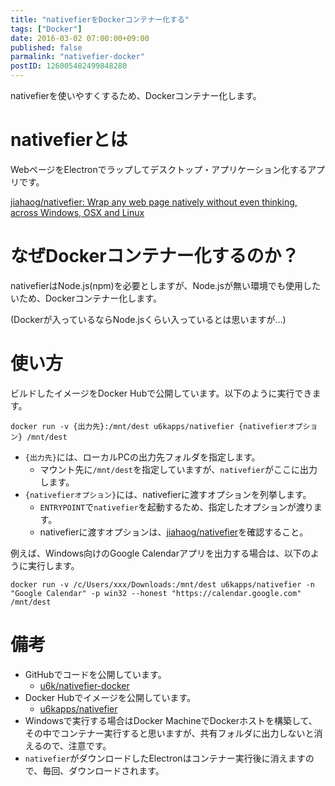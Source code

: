 ```yaml
---
title: "nativefierをDockerコンテナー化する"
tags: ["Docker"]
date: 2016-03-02 07:00:00+09:00
published: false
parmalink: "nativefier-docker"
postID: 126005482499848280
---
```


nativefierを使いやすくするため、Dockerコンテナー化します。

# nativefierとは

WebページをElectronでラップしてデスクトップ・アプリケーション化するアプリです。

[jiahaog/nativefier: Wrap any web page natively without even thinking, across Windows, OSX and Linux](https://github.com/jiahaog/nativefier)

<!-- more -->

# なぜDockerコンテナー化するのか？

nativefierはNode.js(npm)を必要としますが、Node.jsが無い環境でも使用したいため、Dockerコンテナー化します。

(Dockerが入っているならNode.jsくらい入っているとは思いますが…)

# 使い方

ビルドしたイメージをDocker Hubで公開しています。以下のように実行できます。

```
docker run -v {出力先}:/mnt/dest u6kapps/nativefier {nativefierオプション} /mnt/dest
```

* `{出力先}`には、ローカルPCの出力先フォルダを指定します。
    * マウント先に`/mnt/dest`を指定していますが、`nativefier`がここに出力します。
* `{nativefierオプション}`には、nativefierに渡すオプションを列挙します。
    * `ENTRYPOINT`で`nativefier`を起動するため、指定したオプションが渡ります。
    * nativefierに渡すオプションは、[jiahaog/nativefier](https://github.com/jiahaog/nativefier)を確認すること。

例えば、Windows向けのGoogle Calendarアプリを出力する場合は、以下のように実行します。

```
docker run -v /c/Users/xxx/Downloads:/mnt/dest u6kapps/nativefier -n "Google Calendar" -p win32 --honest "https://calendar.google.com" /mnt/dest
```

# 備考

* GitHubでコードを公開しています。
    * [u6k/nativefier-docker](https://github.com/u6k/nativefier-docker)
* Docker Hubでイメージを公開しています。
    * [u6kapps/nativefier](https://hub.docker.com/r/u6kapps/nativefier/)
* Windowsで実行する場合はDocker MachineでDockerホストを構築して、その中でコンテナー実行すると思いますが、共有フォルダに出力しないと消えるので、注意です。
* `nativefier`がダウンロードしたElectronはコンテナー実行後に消えますので、毎回、ダウンロードされます。
